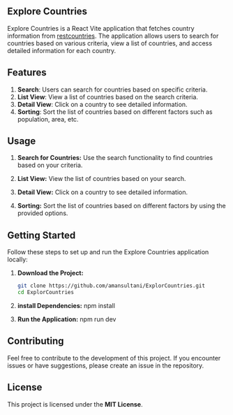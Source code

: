 ## Explore Countries

Explore Countries is a React Vite application that fetches country information from [restcountries](https://restcountries.com/). The application allows users to search for countries based on various criteria, view a list of countries, and access detailed information for each country.

## Features

1. **Search**: Users can search for countries based on specific criteria.
2. **List View**: View a list of countries based on the search criteria.
3. **Detail View**: Click on a country to see detailed information.
4. **Sorting**: Sort the list of countries based on different factors such as population, area, etc.

## Usage

1. **Search for Countries:**
   Use the search functionality to find countries based on your criteria.

2. **List View:**
   View the list of countries based on your search.

3. **Detail View:**
   Click on a country to see detailed information.

4. **Sorting:**
   Sort the list of countries based on different factors by using the provided options.

## Getting Started

Follow these steps to set up and run the Explore Countries application locally:

1. **Download the Project:**

   ```bash
   git clone https://github.com/amansultani/ExplorCountries.git
   cd ExplorCountries

   ```

2. **install Dependencies:**
   npm install

3. **Run the Application:**
   npm run dev

## Contributing

Feel free to contribute to the development of this project. If you encounter issues or have suggestions, please create an issue in the repository.

## License

This project is licensed under the **MIT License**.
